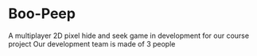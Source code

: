 # Boo-Peep
A multiplayer 2D pixel hide and seek game in development for our course project
Our development team is made of 3 people
